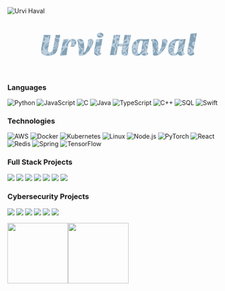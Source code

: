 ![Urvi Haval](https://github.com/quantumbluee/quantumbluee/assets/80302137/2fd84ccd-da19-40df-a02d-a27727a6faa9)<svg width="527px" height="137.63999023437498px" xmlns="http://www.w3.org/2000/svg" viewBox="-13.5 6.180004882812511 527 137.63999023437498" style="background: rgb(253, 253, 253);" preserveAspectRatio="xMidYMid"><defs><filter id="editing-marble" x="-100%" y="-100%" width="300%" height="300%"><feFlood flood-color="#bbcedd" result="flood-1"></feFlood><feComposite operator="in" in="flood-1" in2="SourceAlpha" result="flood-2"></feComposite><feTurbulence baseFrequency="0.07" type="fractalNoise" numOctaves="1" seed="2" result="bs-1"></feTurbulence><feGaussianBlur stdDeviation="1.2999999999999998" in="flood-2" result="bs-2"></feGaussianBlur><feDisplacementMap scale="110" in="bs-2" in2="bs-1" result="bs-3"></feDisplacementMap><feComposite operator="in" in="bs-3" in2="SourceAlpha" result="texture"></feComposite><feMerge><feMergeNode in="SourceGraphic"></feMergeNode><feMergeNode in="texture"></feMergeNode></feMerge></filter></defs><g filter="url(#editing-marble)"><g transform="translate(63.51999306678772, 102)"><path d="M2.59-10.66L2.59-10.66L2.59-10.66Q2.59-13.46 3.31-17.06L3.31-17.06L9.14-47.52L25.06-47.52L19.30-16.85L19.30-16.85Q18.65-13.46 18.65-10.98L18.65-10.98L18.65-10.98Q18.65-8.50 19.69-7.20L19.69-7.20L19.69-7.20Q20.74-5.90 22.68-5.90L22.68-5.90L22.68-5.90Q24.62-5.90 25.85-6.41L25.85-6.41L25.85-6.41Q27.07-6.91 28.08-8.14L28.08-8.14L28.08-8.14Q30.02-10.58 31.25-16.85L31.25-16.85L37.08-47.52L47.95-47.52L42.19-16.92L42.19-16.92Q40.18-6.70 34.63-2.59L34.63-2.59L34.63-2.59Q29.23 1.44 18.58 1.44L18.58 1.44L18.58 1.44Q10.58 1.44 6.34-2.02L6.34-2.02L6.34-2.02Q2.59-5.04 2.59-10.66ZM71.93-20.23L71.93-20.23L71.93-20.23Q74.52-24.84 74.52-29.52L74.52-29.52L74.52-29.52Q74.52-32.62 72.29-32.62L72.29-32.62L72.29-32.62Q70.56-32.62 68.76-29.66L68.76-29.66L68.76-29.66Q66.89-26.71 66.31-22.90L66.31-22.90L62.57 0L47.66 1.44L55.01-36.72L66.89-38.16L65.59-30.89L65.59-30.89Q69.12-38.16 77.04-38.16L77.04-38.16L77.04-38.16Q81.22-38.16 83.48-36.00L83.48-36.00L83.48-36.00Q85.75-33.84 85.75-29.41L85.75-29.41L85.75-29.41Q85.75-24.98 82.84-22.18L82.84-22.18L82.84-22.18Q79.92-19.37 74.95-19.37L74.95-19.37L74.95-19.37Q72.79-19.37 71.93-20.23ZM113.04-35.50L113.04-35.50L113.04-35.50Q115.42-38.16 119.52-38.16L119.52-38.16L119.52-38.16Q122.04-38.16 123.98-36.79L123.98-36.79L123.98-36.79Q125.93-35.42 125.93-32.87L125.93-32.87L125.93-32.87Q125.93-30.31 125.14-27.58L125.14-27.58L125.14-27.58Q124.34-24.84 123.12-22.03L123.12-22.03L123.12-22.03Q120.67-16.56 117.29-12.02L117.29-12.02L117.29-12.02Q112.54-5.47 107.96-2.02L107.96-2.02L107.96-2.02Q103.39 1.44 98.42 1.44L98.42 1.44L98.42 1.44Q94.39 1.44 91.94 0.50L91.94 0.50L91.94 0.50Q91.51-14.62 90.97-20.02L90.97-20.02L90.97-20.02Q90.43-25.42 90-28.37L90-28.37L90-28.37Q89.28-34.13 87.12-35.50L87.12-35.50L87.12-35.50Q88.78-36.94 90.40-37.55L90.40-37.55L90.40-37.55Q92.02-38.16 95.36-38.16L95.36-38.16L95.36-38.16Q98.71-38.16 101.09-35.53L101.09-35.53L101.09-35.53Q103.46-32.90 103.93-28.26L103.93-28.26L103.93-28.26Q104.40-23.62 104.40-18.00L104.40-18.00L104.40-18.00Q104.40-12.38 103.97-5.62L103.97-5.62L103.97-5.62Q106.20-7.20 108.58-12.02L108.58-12.02L108.58-12.02Q111.82-18.72 112.97-26.78L112.97-26.78L112.97-26.78Q113.33-29.23 113.33-31.82L113.33-31.82L113.33-31.82Q113.33-34.42 113.04-35.50ZM145.15-3.96L145.15-3.96L145.15-3.96Q142.92 1.44 135.79 1.44L135.79 1.44L135.79 1.44Q132.12 1.44 129.82-1.08L129.82-1.08L129.82-1.08Q127.87-3.31 127.87-5.54L127.87-5.54L127.87-5.54Q127.87-11.38 130.54-22.75L130.54-22.75L133.20-36.72L147.82-38.16L143.42-15.41L143.42-15.41Q142.20-10.08 142.20-8.21L142.20-8.21L142.20-8.21Q142.20-4.10 145.15-3.96ZM134.50-46.73L134.50-46.73L134.50-46.73Q134.50-49.54 136.84-51.05L136.84-51.05L136.84-51.05Q139.18-52.56 142.56-52.56L142.56-52.56L142.56-52.56Q145.94-52.56 148.00-51.05L148.00-51.05L148.00-51.05Q150.05-49.54 150.05-46.73L150.05-46.73L150.05-46.73Q150.05-43.92 147.78-42.48L147.78-42.48L147.78-42.48Q145.51-41.04 142.13-41.04L142.13-41.04L142.13-41.04Q138.74-41.04 136.62-42.48L136.62-42.48L136.62-42.48Q134.50-43.92 134.50-46.73ZM192.96-5.40L192.96-5.40L192.96-5.40Q192.96-10.44 194.98-20.52L194.98-20.52L184.32-20.52L180.36 0L165.31 0L174.46-47.52L189.65-47.52L185.47-26.28L196.13-26.28L200.09-47.52L215.28-47.52L215.28-47.52Q214.27-42.19 212.98-36.22L212.98-36.22L210.53-24.48L210.53-24.48Q207.79-10.80 207.79-4.82L207.79-4.82L207.79-4.82Q207.79-2.38 208.58-1.01L208.58-1.01L208.58-1.01Q204.98 1.44 200.77 1.44L200.77 1.44L200.77 1.44Q196.56 1.44 194.76-0.58L194.76-0.58L194.76-0.58Q192.96-2.59 192.96-5.40ZM220.14-2.16L220.14-2.16L220.14-2.16Q218.45-4.03 217.69-6.98L217.69-6.98L217.69-6.98Q216.94-9.94 216.94-14.76L216.94-14.76L216.94-14.76Q216.94-19.58 218.59-23.98L218.59-23.98L218.59-23.98Q220.25-28.37 223.27-31.54L223.27-31.54L223.27-31.54Q229.46-38.16 239.69-38.16L239.69-38.16L239.69-38.16Q243.36-38.16 246.02-36.94L246.02-36.94L258.34-38.16L253.01-10.08L253.01-10.08Q252.79-9.22 252.79-7.63L252.79-7.63L252.79-7.63Q252.79-6.05 253.76-5.04L253.76-5.04L253.76-5.04Q254.74-4.03 256.18-3.89L256.18-3.89L256.18-3.89Q255.46-1.44 252.83 0L252.83 0L252.83 0Q250.20 1.44 247.25 1.44L247.25 1.44L247.25 1.44Q244.30 1.44 242.32 0.32L242.32 0.32L242.32 0.32Q240.34-0.79 239.76-2.66L239.76-2.66L239.76-2.66Q238.61-0.86 236.16 0.29L236.16 0.29L236.16 0.29Q233.71 1.44 230.44 1.44L230.44 1.44L230.44 1.44Q227.16 1.44 224.50 0.58L224.50 0.58L224.50 0.58Q221.83-0.29 220.14-2.16ZM235.33-31.39L235.33-31.39L235.33-31.39Q234.50-30.10 233.78-27.90L233.78-27.90L233.78-27.90Q233.06-25.70 231.88-19.84L231.88-19.84L231.88-19.84Q230.69-13.97 230.69-9.79L230.69-9.79L230.69-9.79Q230.69-5.62 231.34-4.39L231.34-4.39L231.34-4.39Q231.98-3.17 233.14-3.17L233.14-3.17L233.14-3.17Q235.44-3.17 237.13-5.36L237.13-5.36L237.13-5.36Q238.82-7.56 239.47-11.45L239.47-11.45L243.29-32.54L243.29-32.54Q241.78-33.84 240.01-33.84L240.01-33.84L240.01-33.84Q238.25-33.84 237.20-33.26L237.20-33.26L237.20-33.26Q236.16-32.69 235.33-31.39ZM288.36-35.50L288.36-35.50L288.36-35.50Q290.74-38.16 294.84-38.16L294.84-38.16L294.84-38.16Q297.36-38.16 299.30-36.79L299.30-36.79L299.30-36.79Q301.25-35.42 301.25-32.87L301.25-32.87L301.25-32.87Q301.25-30.31 300.46-27.58L300.46-27.58L300.46-27.58Q299.66-24.84 298.44-22.03L298.44-22.03L298.44-22.03Q295.99-16.56 292.61-12.02L292.61-12.02L292.61-12.02Q287.86-5.47 283.28-2.02L283.28-2.02L283.28-2.02Q278.71 1.44 273.74 1.44L273.74 1.44L273.74 1.44Q269.71 1.44 267.26 0.50L267.26 0.50L267.26 0.50Q266.83-14.62 266.29-20.02L266.29-20.02L266.29-20.02Q265.75-25.42 265.32-28.37L265.32-28.37L265.32-28.37Q264.60-34.13 262.44-35.50L262.44-35.50L262.44-35.50Q264.10-36.94 265.72-37.55L265.72-37.55L265.72-37.55Q267.34-38.16 270.68-38.16L270.68-38.16L270.68-38.16Q274.03-38.16 276.41-35.53L276.41-35.53L276.41-35.53Q278.78-32.90 279.25-28.26L279.25-28.26L279.25-28.26Q279.72-23.62 279.72-18.00L279.72-18.00L279.72-18.00Q279.72-12.38 279.29-5.62L279.29-5.62L279.29-5.62Q281.52-7.20 283.90-12.02L283.90-12.02L283.90-12.02Q287.14-18.72 288.29-26.78L288.29-26.78L288.29-26.78Q288.65-29.23 288.65-31.82L288.65-31.82L288.65-31.82Q288.65-34.42 288.36-35.50ZM306.32-2.16L306.32-2.16L306.32-2.16Q304.63-4.03 303.88-6.98L303.88-6.98L303.88-6.98Q303.12-9.94 303.12-14.76L303.12-14.76L303.12-14.76Q303.12-19.58 304.78-23.98L304.78-23.98L304.78-23.98Q306.43-28.37 309.46-31.54L309.46-31.54L309.46-31.54Q315.65-38.16 325.87-38.16L325.87-38.16L325.87-38.16Q329.54-38.16 332.21-36.94L332.21-36.94L344.52-38.16L339.19-10.08L339.19-10.08Q338.98-9.22 338.98-7.63L338.98-7.63L338.98-7.63Q338.98-6.05 339.95-5.04L339.95-5.04L339.95-5.04Q340.92-4.03 342.36-3.89L342.36-3.89L342.36-3.89Q341.64-1.44 339.01 0L339.01 0L339.01 0Q336.38 1.44 333.43 1.44L333.43 1.44L333.43 1.44Q330.48 1.44 328.50 0.32L328.50 0.32L328.50 0.32Q326.52-0.79 325.94-2.66L325.94-2.66L325.94-2.66Q324.79-0.86 322.34 0.29L322.34 0.29L322.34 0.29Q319.90 1.44 316.62 1.44L316.62 1.44L316.62 1.44Q313.34 1.44 310.68 0.58L310.68 0.58L310.68 0.58Q308.02-0.29 306.32-2.16ZM321.52-31.39L321.52-31.39L321.52-31.39Q320.69-30.10 319.97-27.90L319.97-27.90L319.97-27.90Q319.25-25.70 318.06-19.84L318.06-19.84L318.06-19.84Q316.87-13.97 316.87-9.79L316.87-9.79L316.87-9.79Q316.87-5.62 317.52-4.39L317.52-4.39L317.52-4.39Q318.17-3.17 319.32-3.17L319.32-3.17L319.32-3.17Q321.62-3.17 323.32-5.36L323.32-5.36L323.32-5.36Q325.01-7.56 325.66-11.45L325.66-11.45L329.47-32.54L329.47-32.54Q327.96-33.84 326.20-33.84L326.20-33.84L326.20-33.84Q324.43-33.84 323.39-33.26L323.39-33.26L323.39-33.26Q322.34-32.69 321.52-31.39ZM365.62-3.96L365.62-3.96L365.62-3.96Q363.38 1.44 356.26 1.44L356.26 1.44L356.26 1.44Q352.66 1.44 350.35-1.08L350.35-1.08L350.35-1.08Q348.48-3.17 348.48-5.54L348.48-5.54L348.48-5.54Q348.48-10.94 351-22.75L351-22.75L356.26-50.40L370.87-51.84L363.89-15.41L363.89-15.41Q362.66-10.08 362.66-8.21L362.66-8.21L362.66-8.21Q362.66-4.10 365.62-3.96Z" fill="#85a2b6"></path></g></g><style>text {
  font-size: 64px;
  font-family: Arial Black;
  dominant-baseline: central;
  text-anchor: middle;
}</style></svg>


### Languages

![Python](https://img.shields.io/badge/-Python-000?&logo=Python)
![JavaScript](https://img.shields.io/badge/-JavaScript-000?&logo=JavaScript)
![C](https://img.shields.io/badge/-C-000?&logo=C)
![Java](https://img.shields.io/badge/-Java-000?&logo=Java&logoColor=007396)
![TypeScript](https://img.shields.io/badge/-TypeScript-000?&logo=TypeScript)
![C++](https://img.shields.io/badge/-C++-000?&logo=c%2b%2b&logoColor=00599C)
![SQL](https://img.shields.io/badge/-SQL-000?&logo=MySQL)
![Swift](https://img.shields.io/badge/-Swift-000?&logo=Swift)

### Technologies

![AWS](https://img.shields.io/badge/-AWS-000?&logo=Amazon-AWS&logoColor=F90)
![Docker](https://img.shields.io/badge/-Docker-000?&logo=Docker)
![Kubernetes](https://img.shields.io/badge/-Kubernetes-000?&logo=Kubernetes)
![Linux](https://img.shields.io/badge/-Linux-000?&logo=Linux)
![Node.js](https://img.shields.io/badge/-Node.js-000?&logo=node.js)
![PyTorch](https://img.shields.io/badge/-PyTorch-000?&logo=PyTorch)
![React](https://img.shields.io/badge/-React-000?&logo=React)
![Redis](https://img.shields.io/badge/-Redis-000?&logo=Redis)
![Spring](https://img.shields.io/badge/-Spring-000?&logo=Spring)
![TensorFlow](https://img.shields.io/badge/-TensorFlow-000?&logo=TensorFlow)

### Full Stack Projects

[![](https://img.shields.io/badge/-🧬%20My%20Website-000)](https://github.com/adamalston/v2)
[![](https://img.shields.io/badge/-🦠%20COVID‑19%20Dashboard-000)](https://github.com/adamalston/COVID-19-Dashboard)
[![](https://img.shields.io/badge/-📝%20Summarizer-000)](https://github.com/adamalston/Summarizer)
[![](https://img.shields.io/badge/-🔬%20Overwatch-000)](https://github.com/adamalston/overwatch)
[![](https://img.shields.io/badge/-🛰%20KubeSat-000)](https://github.com/adamalston/kubesat)
[![](https://img.shields.io/badge/-🔊%20Voice%20Poker-000)](https://github.com/adamalston/Poker)
[![](https://img.shields.io/badge/-🗺%20PokémonGo%20Map-000)](https://github.com/adamalston/PokemonGo-Map)

### Cybersecurity Projects

[![](https://img.shields.io/badge/-🩸%20Heartbleed-000)](https://github.com/adamalston/Heartbleed)
[![](https://img.shields.io/badge/-🌊%20SYN%20Flood-000)](https://github.com/adamalston/SYN-Flood)
[![](https://img.shields.io/badge/-🗂%20Packet%20Sniffing%20%26%20Spoofing-000)](https://github.com/adamalston/Packet-Sniffing-and-Spoofing)
[![](https://img.shields.io/badge/-💉%20SQL%20Injection-000)](https://github.com/adamalston/SQL-Injection)
[![](https://img.shields.io/badge/-🛡%20Spectre%20%26%20Meltdown-000)](https://github.com/adamalston/Meltdown-Spectre)
[![](https://img.shields.io/badge/-🌐%20Network%20Tools-000)](https://github.com/adamalston/Network-Tools)

<a href="https://www.adamalston.com/"><img height="137px" src="https://github-readme-stats.vercel.app/api?username=adamalston&hide_title=true&hide_border=true&show_icons=true&include_all_commits=true&count_private=true&line_height=21&text_color=000&icon_color=000&bg_color=0,ea6161,ffc64d,fffc4d,52fa5a&theme=graywhite" /><!-- wi*quL3fcV --><img height="137px" src="https://github-readme-stats.vercel.app/api/top-langs/?username=adamalston&hide=html&hide_title=true&hide_border=true&layout=compact&langs_count=6&exclude_repo=comp426,Redventures-Movie-Quotes&text_color=000&icon_color=fff&bg_color=0,52fa5a,4dfcff,c64dff&theme=graywhite" /></a>

